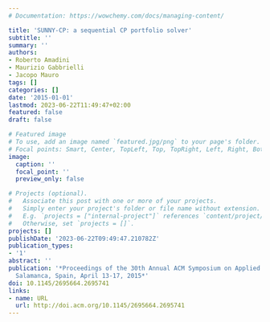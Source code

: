 ```yaml
---
# Documentation: https://wowchemy.com/docs/managing-content/

title: 'SUNNY-CP: a sequential CP portfolio solver'
subtitle: ''
summary: ''
authors:
- Roberto Amadini
- Maurizio Gabbrielli
- Jacopo Mauro
tags: []
categories: []
date: '2015-01-01'
lastmod: 2023-06-22T11:49:47+02:00
featured: false
draft: false

# Featured image
# To use, add an image named `featured.jpg/png` to your page's folder.
# Focal points: Smart, Center, TopLeft, Top, TopRight, Left, Right, BottomLeft, Bottom, BottomRight.
image:
  caption: ''
  focal_point: ''
  preview_only: false

# Projects (optional).
#   Associate this post with one or more of your projects.
#   Simply enter your project's folder or file name without extension.
#   E.g. `projects = ["internal-project"]` references `content/project/deep-learning/index.md`.
#   Otherwise, set `projects = []`.
projects: []
publishDate: '2023-06-22T09:49:47.210782Z'
publication_types:
- '1'
abstract: ''
publication: '*Proceedings of the 30th Annual ACM Symposium on Applied Computing,
  Salamanca, Spain, April 13-17, 2015*'
doi: 10.1145/2695664.2695741
links:
- name: URL
  url: http://doi.acm.org/10.1145/2695664.2695741
---
```

